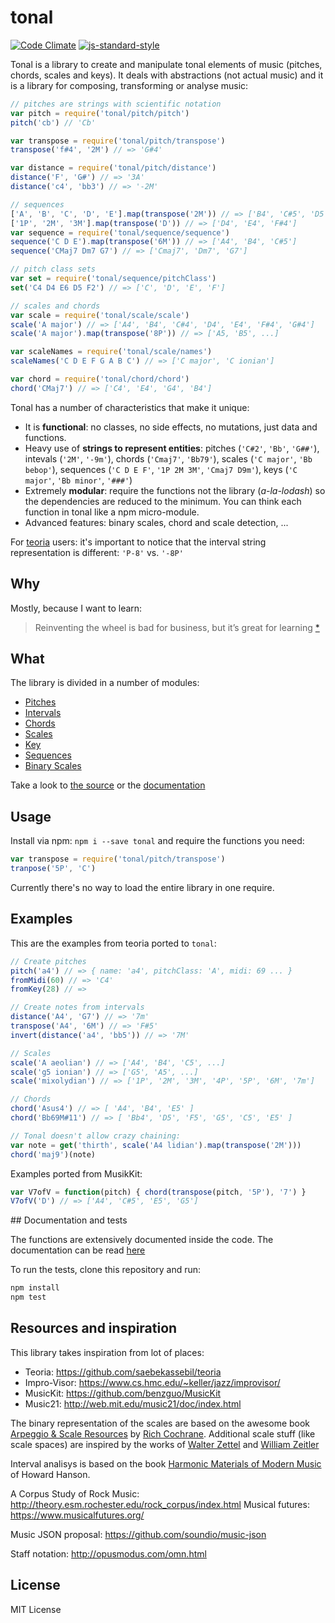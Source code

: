 # tonal

[![Code Climate](https://codeclimate.com/github/danigb/tonal/badges/gpa.svg)](https://codeclimate.com/github/danigb/tonal)
[![js-standard-style](https://img.shields.io/badge/code%20style-standard-brightgreen.svg?style=flat)](https://github.com/feross/standard)

Tonal is a library to create and manipulate tonal elements of music (pitches, chords, scales and keys). It deals with abstractions (not actual music) and it is a library for composing, transforming or analyse music:

```js
// pitches are strings with scientific notation
var pitch = require('tonal/pitch/pitch')
pitch('cb') // 'Cb'

var transpose = require('tonal/pitch/transpose')
transpose('f#4', '2M') // => 'G#4'

var distance = require('tonal/pitch/distance')
distance('F', 'G#') // => '3A'
distance('c4', 'bb3') // => '-2M'

// sequences
['A', 'B', 'C', 'D', 'E'].map(transpose('2M')) // => ['B4', 'C#5', 'D5', 'E5', 'F#5']
['1P', '2M', '3M'].map(transpose('D')) // => ['D4', 'E4', 'F#4']
var sequence = require('tonal/sequence/sequence')
sequence('C D E').map(transpose('6M')) // => ['A4', 'B4', 'C#5']
sequence('CMaj7 Dm7 G7') // => ['Cmaj7', 'Dm7', 'G7']

// pitch class sets
var set = require('tonal/sequence/pitchClass')
set('C4 D4 E6 D5 F2') // => ['C', 'D', 'E', 'F']

// scales and chords
var scale = require('tonal/scale/scale')
scale('A major') // => ['A4', 'B4', 'C#4', 'D4', 'E4', 'F#4', 'G#4']
scale('A major').map(transpose('8P')) // => ['A5, 'B5', ...]

var scaleNames = require('tonal/scale/names')
scaleNames('C D E F G A B C') // => ['C major', 'C ionian']

var chord = require('tonal/chord/chord')
chord('CMaj7') // => ['C4', 'E4', 'G4', 'B4']
```

Tonal has a number of characteristics that make it unique:

- It is __functional__: no classes, no side effects, no mutations, just data and functions.
- Heavy use of __strings to represent entities__: pitches (`'C#2'`, `'Bb'`, `'G##'`), intevals (`'2M'`, `'-9m'`), chords (`'Cmaj7'`, `'Bb79'`), scales (`'C major'`, `'Bb bebop'`), sequences (`'C D E F'`, `'1P 2M 3M'`, `'Cmaj7 D9m'`), keys (`'C major'`, `'Bb minor'`, `'###'`)
- Extremely __modular__: require the functions not the library (_a-la-lodash_) so the dependencies are reduced to the minimum. You can think each function in tonal like a npm micro-module.
- Advanced features: binary scales, chord and scale detection, ...

For [teoria](https://github.com/saebekassebil/teoria) users: it's important to notice that the interval string representation is different: `'P-8'` vs. `'-8P'`

## Why

Mostly, because I want to learn:

> Reinventing the wheel is bad for business, but it’s great for learning
[*](http://philipwalton.com/articles/how-to-become-a-great-front-end-engineer)

## What

The library is divided in a number of modules:

- [Pitches](https://github.com/danigb/tonal/blob/master/docs/pitch.md)
- [Intervals](https://github.com/danigb/tonal/blob/master/docs/interval.md)
- [Chords](https://github.com/danigb/tonal/blob/master/docs/chord.md)
- [Scales](https://github.com/danigb/tonal/blob/master/docs/scale.md)
- [Key](https://github.com/danigb/tonal/blob/master/docs/key.md)
- [Sequences](https://github.com/danigb/tonal/blob/master/docs/sequence.md)
- [Binary Scales](https://github.com/danigb/tonal/blob/master/docs/binary-scale.md)

Take a look to [the source](https://github.com/danigb/tonal/blob/master/lib) or the [documentation](https://github.com/danigb/tonal/tree/master/docs)

## Usage

Install via npm: `npm i --save tonal` and require the functions you need:

```js
var transpose = require('tonal/pitch/transpose')
tranpose('5P', 'C')
```

Currently there's no way to load the entire library in one require.

## Examples

This are the examples from teoria ported to `tonal`:

```js
// Create pitches
pitch('a4') // => { name: 'a4', pitchClass: 'A', midi: 69 ... }
fromMidi(60) // => 'C4'
fromKey(28) // =>

// Create notes from intervals
distance('A4', 'G7') // => '7m'
transpose('A4', '6M') // => 'F#5'
invert(distance('a4', 'bb5')) // => '7M'

// Scales
scale('A aeolian') // => ['A4', 'B4', 'C5', ...]
scale('g5 ionian') // => ['G5', 'A5', ...]
scale('mixolydian') // => ['1P', '2M', '3M', '4P', '5P', '6M', '7m']

// Chords
chord('Asus4') // => [ 'A4', 'B4', 'E5' ]
chord('Bb69M#11') // => [ 'Bb4', 'D5', 'F5', 'G5', 'C5', 'E5' ]

// Tonal doesn't allow crazy chaining:
var note = get('thirth', scale('A4 lidian').map(transpose('2M')))
chord('maj9')(note)
```

Examples ported from MusikKit:

```js
var V7ofV = function(pitch) { chord(transpose(pitch, '5P'), '7') }
V7ofV('D') // => ['A4', 'C#5', 'E5', 'G5']
```

## Documentation and tests

The functions are extensively documented inside the code. The documentation can be read [here](https://github.com/danigb/tonal/blob/master/docs)

To run the tests, clone this repository and run:

```bash
npm install
npm test
```

## Resources and inspiration

This library takes inspiration from lot of places:

- Teoria: https://github.com/saebekassebil/teoria
- Impro-Visor: https://www.cs.hmc.edu/~keller/jazz/improvisor/
- MusicKit: https://github.com/benzguo/MusicKit
- Music21: http://web.mit.edu/music21/doc/index.html

The binary representation of the scales are based on the awesome book [Arpeggio & Scale Resources](https://archive.org/details/ScaleAndArpeggioResourcesAGuitarEncyclopedia) by [Rich Cochrane](http://cochranemusic.com/). Additional scale stuff (like scale spaces) are inspired by the works of [Walter Zettel](http://www.muzuu.org/new_life/pics/simpleblog/scales/scalesadvice.html) and [William Zeitler](http://www.allthescales.org/)

Interval analisys is based on the book [Harmonic Materials of Modern Music](https://archive.org/details/harmonicmaterial00hans) of Howard Hanson.

A Corpus Study of Rock Music:  http://theory.esm.rochester.edu/rock_corpus/index.html
Musical futures: https://www.musicalfutures.org/

Music JSON proposal: https://github.com/soundio/music-json

Staff notation: http://opusmodus.com/omn.html

## License

MIT License
